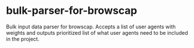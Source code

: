 bulk-parser-for-browscap
========================

Bulk input data parser for browscap. Accepts a list of user agents with weights and outputs prioritized list of what user agents need to be included in the project.
